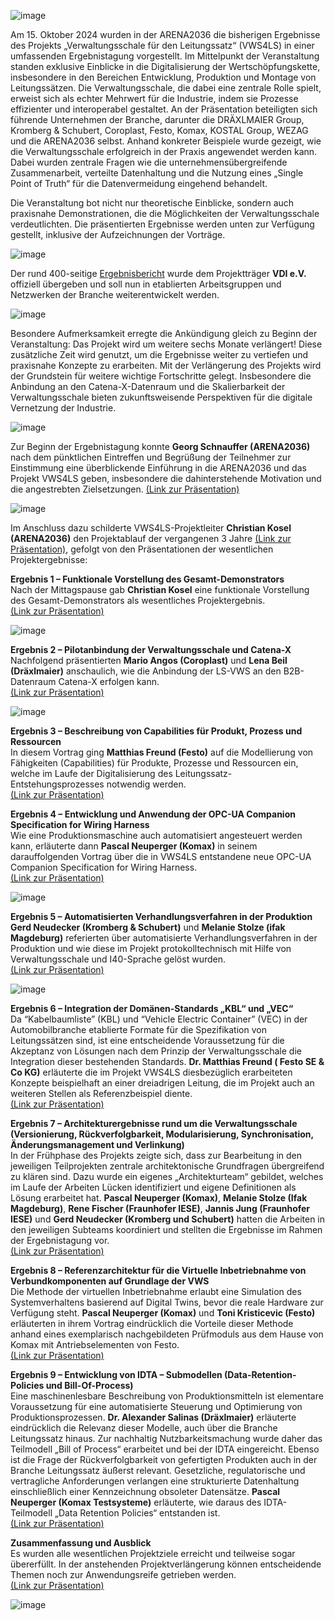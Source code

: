 ![image](https://github.com/user-attachments/assets/3979bc83-ec8f-482f-8954-cf0bd7b6eba4)

Am 15. Oktober 2024 wurden in der ARENA2036 die bisherigen Ergebnisse des Projekts „Verwaltungsschale für den Leitungssatz“ (VWS4LS) in einer umfassenden Ergebnistagung vorgestellt. Im Mittelpunkt der Veranstaltung standen exklusive Einblicke in die Digitalisierung der Wertschöpfungskette, insbesondere in den Bereichen Entwicklung, Produktion und Montage von Leitungssätzen. 
Die Verwaltungsschale, die dabei eine zentrale Rolle spielt, erweist sich als echter Mehrwert für die Industrie, indem sie Prozesse effizienter und interoperabel gestaltet. 
An der Präsentation beteiligten sich führende Unternehmen der Branche, darunter die DRÄXLMAIER Group, Kromberg & Schubert, Coroplast, Festo, Komax, KOSTAL Group, WEZAG und die ARENA2036 selbst. Anhand konkreter Beispiele wurde gezeigt, wie die Verwaltungsschale erfolgreich in der Praxis angewendet werden kann. Dabei wurden zentrale Fragen wie die unternehmensübergreifende Zusammenarbeit, verteilte Datenhaltung und die Nutzung eines „Single Point of Truth“ für die Datenvermeidung eingehend behandelt.  

Die Veranstaltung bot nicht nur theoretische Einblicke, sondern auch praxisnahe Demonstrationen, die die Möglichkeiten der Verwaltungsschale verdeutlichten. Die präsentierten Ergebnisse werden unten zur Verfügung gestellt, inklusive der Aufzeichnungen der Vorträge.  

![image](https://github.com/user-attachments/assets/6426d070-5399-4832-a404-d39feae9eea2)

Der rund 400-seitige [Ergebnisbericht](https://vws4ls.github.io/VWS4LS_Abschlussbericht_Gesamtprojekt.pdf) wurde dem Projektträger **VDI e.V.** offiziell übergeben und soll nun in etablierten Arbeitsgruppen und Netzwerken der Branche weiterentwickelt werden.  

![image](https://github.com/user-attachments/assets/2e02baec-6bfc-410e-8d63-5c750c8f0187)

Besondere Aufmerksamkeit erregte die Ankündigung gleich zu Beginn der Veranstaltung: Das Projekt wird um weitere sechs Monate verlängert! Diese zusätzliche Zeit wird genutzt, um die Ergebnisse weiter zu vertiefen und praxisnahe Konzepte zu erarbeiten. Mit der Verlängerung des Projekts wird der Grundstein für weitere wichtige Fortschritte gelegt. Insbesondere die Anbindung an den Catena-X-Datenraum und die Skalierbarkeit der Verwaltungsschale bieten zukunftsweisende Perspektiven für die digitale Vernetzung der Industrie.  

![image](https://github.com/user-attachments/assets/98f26d6d-e870-44d4-bf26-408d544ceef6)   

Zur Beginn der Ergebnistagung konnte **Georg Schnauffer (ARENA2036)** nach dem pünktlichen Eintreffen und Begrüßung der Teilnehmer zur Einstimmung eine überblickende Einführung in die ARENA2036 und das Projekt VWS4LS geben, insbesondere die dahinterstehende Motivation und die angestrebten Zielsetzungen. [(Link zur Präsentation)](VWS4LS_ErgebnisEinführung.pdf)    

![image](https://github.com/user-attachments/assets/9c802939-4f6b-45ca-b01a-ba22ba93ff17)   

Im Anschluss dazu schilderte VWS4LS-Projektleiter **Christian Kosel (ARENA2036)** den Projektablauf der vergangenen 3 Jahre [(Link zur Präsentation)](VWS4LS_ErgebnisÜberblick.pdf), gefolgt von den Präsentationen der wesentlichen Projektergebnisse: 


**Ergebnis 1 – Funktionale Vorstellung des Gesamt-Demonstrators**     
Nach der Mittagspause gab **Christian Kosel** eine funktionale Vorstellung des Gesamt-Demonstrators als wesentliches Projektergebnis.   
[(Link zur Präsentation)](VWS4LS_Ergebnis1.pdf)    

![image](https://github.com/user-attachments/assets/c7efeadc-d5f7-4008-b186-92dd3f1e1f50)

**Ergebnis 2 – Pilotanbindung der Verwaltungsschale und Catena-X**    
Nachfolgend präsentierten **Mario Angos (Coroplast)** und **Lena Beil (Dräxlmaier)** anschaulich, wie die Anbindung der LS-VWS an den B2B-Datenraum Catena-X erfolgen kann.    
[(Link zur Präsentation)](VWS4LS_Ergebnis2.pdf)     

![image](https://github.com/user-attachments/assets/988f56ed-70be-47c8-9d73-2ea864224645)

**Ergebnis 3 – Beschreibung von Capabilities für Produkt, Prozess und Ressourcen**                                              
In diesem Vortrag ging **Matthias Freund (Festo)** auf die Modellierung von Fähigkeiten (Capabilities) für Produkte, Prozesse und Ressourcen ein, welche im Laufe der Digitalisierung des Leitungssatz-Entstehungsprozesses notwendig werden.    
[(Link zur Präsentation)](VWS4LS_Ergebnis3.pdf)     

**Ergebnis 4 – Entwicklung und Anwendung der OPC-UA Companion Specification for Wiring Harness**      
Wie eine Produktionsmaschine auch automatisiert angesteuert werden kann, erläuterte dann **Pascal Neuperger (Komax)** in seinem darauffolgenden Vortrag über die in VWS4LS entstandene neue OPC-UA Companion Specification for Wiring Harness.    
[(Link zur Präsentation)](VWS4LS_Ergebnis4.pdf)    

![image](https://github.com/user-attachments/assets/a557653c-dab7-4679-b13f-1f2980bae300)

**Ergebnis 5 – Automatisierten Verhandlungsverfahren in der Produktion**   
**Gerd Neudecker (Kromberg & Schubert)** und **Melanie Stolze (ifak Magdeburg)** referierten über automatisierte Verhandlungsverfahren in der Produktion und wie diese im Projekt protokolltechnisch mit Hilfe von Verwaltungsschale und I40-Sprache gelöst wurden.    
[(Link zur Präsentation)](VWS4LS_Ergebnis5.pdf)      

![image](https://github.com/user-attachments/assets/2e7a622e-9673-4834-86f6-02f6385acd9e)

**Ergebnis 6 – Integration der Domänen-Standards „KBL“ und „VEC“**   
Da “Kabelbaumliste” (KBL) und “Vehicle Electric Container” (VEC) in der Automobilbranche etablierte Formate für die Spezifikation von Leitungssätzen sind, ist eine entscheidende Voraussetzung für die Akzeptanz von Lösungen nach dem Prinzip der Verwaltungsschale die Integration dieser bestehenden Standards. **Dr. Matthias Freund ( Festo SE & Co KG)** erläuterte die im Projekt VWS4LS diesbezüglich erarbeiteten Konzepte beispielhaft an einer dreiadrigen Leitung, die im Projekt auch an weiteren Stellen als Referenzbeispiel diente.    
[(Link zur Präsentation)](VWS4LS_Ergebnis6.pdf)     

**Ergebnis 7 – Architekturergebnisse rund um die Verwaltungsschale  (Versionierung, Rückverfolgbarkeit, Modularisierung, Synchronisation, Änderungsmanagement und Verlinkung)**   
In der Frühphase des Projekts zeigte sich, dass zur Bearbeitung in den jeweiligen Teilprojekten zentrale architektonische Grundfragen übergreifend zu klären sind. Dazu wurde ein eigenes „Architekturteam“ gebildet, welches im Laufe der Arbeiten Lücken identifiziert und eigene Definitionen als Lösung erarbeitet hat. **Pascal Neuperger (Komax)**, **Melanie Stolze (Ifak Magdeburg)**, **Rene Fischer (Fraunhofer IESE)**, **Jannis Jung (Fraunhofer IESE)** und **Gerd Neudecker (Kromberg und Schubert)** hatten die Arbeiten in den jeweiligen Subteams koordiniert und stellten die Ergebnisse im Rahmen der Ergebnistagung vor.     
[(Link zur Präsentation)](VWS4LS_Ergebnis7.pdf)    

**Ergebnis 8 – Referenzarchitektur für die Virtuelle Inbetriebnahme von Verbundkomponenten auf Grundlage der VWS**   
Die Methode der virtuellen Inbetriebnahme erlaubt eine Simulation des Systemverhaltens basierend auf Digital Twins, bevor die reale Hardware zur Verfügung steht. **Pascal Neuperger (Komax)** und **Toni Kristicevic (Festo)** erläuterten in ihrem Vortrag eindrücklich die Vorteile dieser Methode anhand eines exemplarisch nachgebildeten Prüfmoduls aus dem Hause von Komax mit Antriebselementen von Festo.     
[(Link zur Präsentation)](VWS4LS_Ergebnis8.pdf)     

**Ergebnis 9 – Entwicklung von IDTA – Submodellen (Data-Retention-Policies und Bill-Of-Process)**   
Eine maschinenlesbare Beschreibung von Produktionsmitteln ist elementare Voraussetzung für eine automatisierte Steuerung und Optimierung von Produktionsprozessen. **Dr. Alexander Salinas (Dräxlmaier)** erläuterte eindrücklich die Relevanz dieser Modelle, auch über die Branche Leitungssatz hinaus. Zur nachhaltig Nutzbarkeitsmachung wurde daher das Teilmodell „Bill of Process“ erarbeitet und bei der IDTA eingereicht. Ebenso ist die Frage der Rückverfolgbarkeit von gefertigten Produkten auch in der Branche Leitungssatz äußerst relevant. Gesetzliche, regulatorische und vertragliche Anforderungen verlangen eine strukturierte Datenhaltung einschließlich einer Kennzeichnung obsoleter Datensätze. **Pascal Neuperger (Komax Testsysteme)** erläuterte, wie daraus des IDTA-Teilmodell „Data Retention Policies“ entstanden ist.    
[(Link zur Präsentation)](VWS4LS_Ergebnis9.pdf)    

**Zusammenfassung und Ausblick**    
Es wurden alle wesentlichen Projektziele erreicht und teilweise sogar übererfüllt. In der anstehenden Projektverlängerung können entscheidende Themen noch zur Anwendungsreife getrieben werden.    
[(Link zur Präsentation)](VWS4LS_ErgebnisAusblick.pdf)   

![image](https://github.com/user-attachments/assets/f3c08c40-44f8-4db0-bcea-40cf593cee58)

